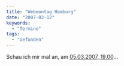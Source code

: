 ```yaml
---
title: "Webmontag Hamburg"
date: "2007-02-12"
keywords:
  - "Termine"
tags:
  - "Gefunden"
---
```


Schau ich mir mal an, am [05.03.2007, 19.00](http://webmontag.de/doku.php?id=hamburg "mehr Infos hier")…
